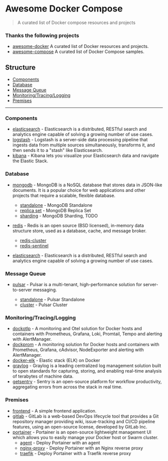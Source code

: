 # Awesome Docker Compose

> A curated list of Docker compose resources and projects

### Thanks the following projects

- [awesome-docker](https://github.com/veggiemonk/awesome-docker) A curated list of Docker resources and projects.
- [awesome-compose](https://github.com/docker/awesome-compose) A curated list of Docker Compose samples.

## Structure

- [Components](#components)
- [Database](#database)
- [Message Queue](#message-queue)
- [Monitoring/Tracing/Logging](#monitoringtracinglogging)
- [Premises](#premises)

---

### Components

- [elasticsearch](./elasticsearch/README.md) - Elasticsearch is a distributed, RESTful search and analytics engine capable of solving a growing number of use cases.
- [logstash](https://www.elastic.co/logstash) - Logstash is a server-side data processing pipeline that ingests data from multiple sources simultaneously, transforms it, and then sends it to a "stash" like Elasticsearch.
- [kibana](https://www.elastic.co/kibana) - Kibana lets you visualize your Elasticsearch data and navigate the Elastic Stack.

### Database

- [mongodb](./mongodb/readme.md) - MongoDB is a NoSQL database that stores data in JSON-like documents. It is a popular choice for web applications and other projects that require a scalable, flexible database.

  - [standalone](./mongodb/standalone/README.md) - MongoDB Standalone
  - [replica set](./mongodb/replica-set/README.md) - MongoDB Replica Set
  - [sharding]() - MongoDB Sharding, TODO

- [redis](./redis/README.md) - Redis is an open source (BSD licensed), in-memory data structure store, used as a database, cache, and message broker.
  - [redis-cluster](./redis/redis-cluster/README.md)
  - [redis-sentinel](./redis/redis-sentinel/README.md)

- [elasticsearch](./elasticsearch/README.md#elasticsearch) - Elasticsearch is a distributed, RESTful search and analytics engine capable of solving a growing number of use cases.

### Message Queue

- [pulsar](./pulsar/REMADE.md) - Pulsar is a multi-tenant, high-performance solution for server-to-server messaging.

  - [standalone](./pulsar/pulsar-standone/README.md) - Pulsar Standalone
  - [cluster](./pulsar/pulsar-cluster/README.md) - Pulsar Cluster

### Monitoring/Tracing/Logging

- [dockotlp](https://github.com/peng-huang-ch/dockotlp) - A monitoring and Otel solution for Docker hosts and containers with Prometheus, Grafana, Loki, Promtail, Tempo and alerting with AlertManager.
- [dockprom](https://github.com/stefanprodan/dockprom) - A monitoring solution for Docker hosts and containers with Prometheus, Grafana, cAdvisor, NodeExporter and alerting with AlertManager.
- [docker-elk](./docker-elk/README.md) - Elastic stack (ELK) on Docker
- [graylog](./graylog/README.md) - Graylog is a leading centralized log management solution built to open standards for capturing, storing, and enabling real-time analysis of terabytes of machine data.
- [getsentry](https://github.com/getsentry/self-hosted) - Sentry is an open-source platform for workflow productivity, aggregating errors from across the stack in real time.

### Premises

- [frontend](./frontend/README.md) - A simple frontend application.
- [gitlab](./gitlab/README.md) - GitLab is a web-based DevOps lifecycle tool that provides a Git repository manager providing wiki, issue-tracking and CI/CD pipeline features, using an open-source license, developed by GitLab Inc.
- [portainer](./portainer/README.md) - Portainer is an open-source lightweight management UI which allows you to easily manage your Docker host or Swarm cluster.
  - [agent](./portainer/agent/README.md) - Deploy Portainer with an agent
  - [nginx-proxy](./portainer/nginx-proxy/README.md) - Deploy Portainer with an Nginx reverse proxy
  - [traefik](./portainer/traefik/README.md) - Deploy Portainer with a Traefik reverse proxy
